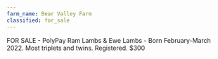 ```yaml
---
farm_name: Bear Valley Farm
classified: for_sale
---
```


FOR SALE - PolyPay Ram Lambs & Ewe Lambs - Born February-March 2022.  Most triplets and twins.  Registered.  $300
